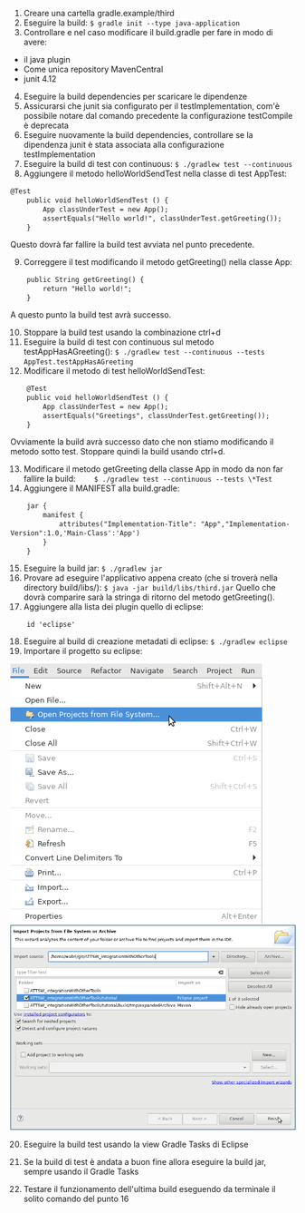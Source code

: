 1. Creare una cartella gradle.example/third
2. Eseguire la build: `$ gradle init --type java-application`
3. Controllare e nel caso modificare il build.gradle per fare in modo di avere:
- il java plugin
- Come unica repository MavenCentral
- junit 4.12
4. Eseguire la build dependencies per scaricare le dipendenze
5. Assicurarsi che junit sia configurato per il testImplementation, com'è possibile notare dal comando precedente la configurazione testCompile è deprecata
6. Eseguire nuovamente la build dependencies, controllare se la dipendenza junit è stata associata alla configurazione testImplementation
7. Eseguire la build di test con continuous: `$ ./gradlew test --continuous`
8. Aggiungere il metodo helloWorldSendTest nella classe di test AppTest:
```
@Test 
    public void helloWorldSendTest () {
	    App classUnderTest = new App();
	    assertEquals("Hello world!", classUnderTest.getGreeting());
    }
```
Questo dovrà far fallire la build test avviata nel punto precedente.

9. Correggere il test modificando il metodo getGreeting() nella classe App:
```
    public String getGreeting() {
        return "Hello world!";
    }
```
A questo punto la build test avrà successo.

10. Stoppare la build test usando la combinazione ctrl+d
11. Eseguire la build di test con continuous sul metodo testAppHasAGreeting(): 
`$ ./gradlew test --continuous --tests AppTest.testAppHasAGreeting`
12. Modificare il metodo di test helloWorldSendTest:
```
    @Test 
    public void helloWorldSendTest () {
	    App classUnderTest = new App();
	    assertEquals("Greetings", classUnderTest.getGreeting());
    }
```
Ovviamente la build avrà successo dato che non stiamo modificando il metodo sotto test. Stoppare quindi la build usando ctrl+d.

13. Modificare il metodo getGreeting della classe App in modo da non far fallire la build:
`    $ ./gradlew test --continuous --tests \*Test`
14. Aggiungere il MANIFEST alla build.gradle:
```
    jar {
        manifest {
            attributes("Implementation-Title": "App","Implementation-Version":1.0,'Main-Class':'App')
        }
    }
```
15. Eseguire la build jar: `$ ./gradlew jar`
16. Provare ad eseguire l'applicativo appena creato (che si troverà nella directory build/libs/):
        `$ java -jar build/libs/third.jar`
    Quello che dovrà comparire sarà la stringa di ritorno del metodo getGreeting().
17. Aggiungere alla lista dei plugin quello di eclipse:
	
```
    id 'eclipse'
```
18. Eseguire al build di creazione metadati di eclipse: `$ ./gradlew eclipse`
19. Importare il progetto su eclipse:

![importProject](https://github.com/Wabri/ATTSW_Exam/blob/master/gradle.example/third/importProject.png)
![importProject](https://github.com/Wabri/ATTSW_Exam/blob/master/gradle.example/third/importSource.png)

20. Eseguire la build test usando la view Gradle Tasks di Eclipse

21. Se la build di test è andata a buon fine allora eseguire la build jar, sempre usando il Gradle Tasks

22. Testare il funzionamento dell'ultima build eseguendo da terminale il solito comando del punto 16
